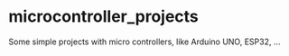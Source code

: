 # microcontroller_projects
Some simple projects with micro controllers, like Arduino UNO, ESP32, ...
